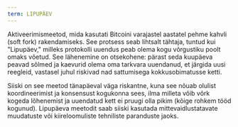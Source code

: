 ```yaml
---
term: LIPUPÄEV
---
```


Aktiveerimismeetod, mida kasutati Bitcoini varajastel aastatel pehme kahvli (soft fork) rakendamiseks. See protsess seab lihtsalt tähtaja, tuntud kui "Lipupäev," milleks protokolli uuendus peab olema kogu võrgustiku poolt omaks võetud. See lähenemine on otsekohene: pärast seda kuupäeva peavad sõlmed ja kaevurid olema oma tarkvara uuendanud, et järgida uusi reegleid, vastasel juhul riskivad nad sattumisega kokkusobimatusse ketti.

Siiski on see meetod tänapäeval väga riskantne, kuna see nõuab olulist koordineerimist ja konsensust kogukonna sees, ilma milleta võib võrk kogeda lõhenemist ja uuendatud kett ei pruugi olla pikim (kõige rohkem tööd kogunud). Lipupäeva meetodit saab siiski kasutada mittevaidlustatavate muudatuste või kiireloomuliste tehniliste paranduste jaoks.